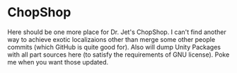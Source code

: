 # ChopShop
Here should be one more place for Dr. Jet's ChopShop. I can't find another way to achieve exotic localizaions other than merge some other people commits (which GitHub is quite good for).
Also will dump Unity Packages with all part sources here (to satisfy the requirements of GNU license). Poke me when you want those updated.
